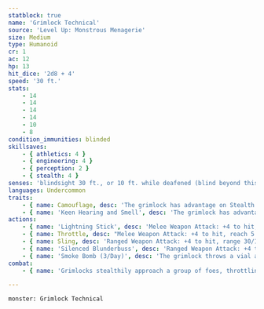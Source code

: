 ```yaml
---
statblock: true
name: 'Grimlock Technical'
source: 'Level Up: Monstrous Menagerie'
size: Medium
type: Humanoid
cr: 1
ac: 12
hp: 13
hit_dice: '2d8 + 4'
speed: '30 ft.'
stats:
    - 14
    - 14
    - 14
    - 14
    - 10
    - 8
condition_immunities: blinded
skillsaves:
    - { athletics: 4 }
    - { engineering: 4 }
    - { perception: 2 }
    - { stealth: 4 }
senses: 'blindsight 30 ft., or 10 ft. while deafened (blind beyond this radius), passive Perception 14'
languages: Undercommon
traits:
    - { name: Camouflage, desc: 'The grimlock has advantage on Stealth checks made to hide in rocky terrain.' }
    - { name: 'Keen Hearing and Smell', desc: 'The grimlock has advantage on Perception checks that rely on hearing or smell.' }
actions:
    - { name: 'Lightning Stick', desc: 'Melee Weapon Attack: +4 to hit, reach 5 ft., one target. Hit: 5 (1d6 + 2) bludgeoning damage plus 3 (1d6) lightning damage.' }
    - { name: Throttle, desc: "Melee Weapon Attack: +4 to hit, reach 5 ft., one creature. Hit: 4 (1d4 + 2) bludgeoning damage, and the target is grappled (escape DC 12) and can't breathe. Until this grapple ends, the grimlock can't use any attack other than throttle and only against the grappled target, and it makes this attack with advantage." }
    - { name: Sling, desc: 'Ranged Weapon Attack: +4 to hit, range 30/120 ft., one target. Hit: 4 (1d4 + 2) bludgeoning damage.' }
    - { name: 'Silenced Blunderbuss', desc: 'Ranged Weapon Attack: +4 to hit, range 30/120 ft., one target. Hit: 11 (2d8 + 2) piercing damage. The blunderbuss fires with a cloud of smoke and a quiet pop that can be heard from 30 feet away. It requires an action to reload the blunderbuss.' }
    - { name: 'Smoke Bomb (3/Day)', desc: 'The grimlock throws a vial at a point up to 20 feet away. The area within 30 feet of that point is heavily obscured for 1 minute or until cleared by a strong wind.' }
combat:
    - { name: 'Grimlocks stealthily approach a group of foes, throttling and dragging them off one at a time', desc: 'In a pitched battle, grimlocks are adept at determining which creatures are moving hesitantly (blinded by darkness or other effects) and attacking those targets. After two rounds of face-to-face combat, grimlocks retreat, tracking their foes from a distance and attacking again when surprise is on their side.' }

---
```

```statblock
monster: Grimlock Technical
```

